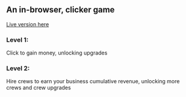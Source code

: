 ## An in-browser, clicker game
[Live version here]([https://pages.git.generalassemb.ly/codysharma-ga/hw-landscaper/](https://codysharma.github.io/Landscape-Tycoon/))

### Level 1:
Click to gain money, unlocking upgrades

### Level 2:
Hire crews to earn your business cumulative revenue, unlocking more crews and crew upgrades
